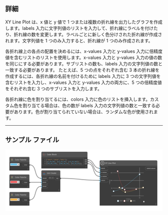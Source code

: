 ## 詳細

XY Line Plot は、x 値と y 値で 1 つまたは複数の折れ線を出力したグラフを作成します。labels 入力に文字列値のリストを入力して、折れ線にラベルを付けたり、折れ線の数を変更します。ラベルごとに新しく色分けされた折れ線が作成されます。文字列値を 1 つのみ入力すると、折れ線が 1 つのみ作成されます。

各折れ線上の各点の配置を決めるには、x-values 入力と y-values 入力に倍精度値を含むリストのリストを使用します。x-values 入力と y-values 入力の値の数を同じにする必要があります。サブリストの数も、labels 入力の文字列値の数と一致する必要があります。
たとえば、5 つの点をそれぞれ含む 3 本の折れ線を作成するには、各折れ線の名前を付けるために labels 入力に 3 つの文字列値を含むリストを入力し、x-values 入力と y-values 入力の両方に、5 つの倍精度値をそれぞれ含む 3 つのサブリストを入力します。

各折れ線に色を割り当てるには、colors 入力に色のリストを挿入します。カスタム色を割り当てる場合は、色の数が labels 入力の文字列値の数と一致する必要があります。色が割り当てられていない場合は、ランダムな色が使用されます。

___
## サンプル ファイル

![XY Line Plot](./CoreNodeModelsWpf.Charts.XYLineChartNodeModel_img.jpg)

